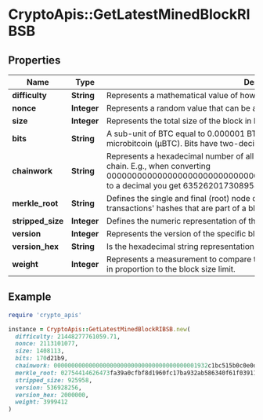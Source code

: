 # CryptoApis::GetLatestMinedBlockRIBSB

## Properties

| Name | Type | Description | Notes |
| ---- | ---- | ----------- | ----- |
| **difficulty** | **String** | Represents a mathematical value of how hard it is to find a valid hash for this block. |  |
| **nonce** | **Integer** | Represents a random value that can be adjusted to satisfy the proof of work |  |
| **size** | **Integer** | Represents the total size of the block in Bytes. |  |
| **bits** | **String** | A sub-unit of BTC equal to 0.000001 BTC, or 100 Satoshi, and is the same as microbitcoin (μBTC). Bits have two-decimal precision. |  |
| **chainwork** | **String** | Represents a hexadecimal number of all the hashes necessary to produce the current chain. E.g., when converting 0000000000000000000000000000000000000000000086859f7a841475b236fd to a decimal you get 635262017308958427068157 hashes, or 635262 exahashes. |  |
| **merkle_root** | **String** | Defines the single and final (root) node of a Merkle tree. It is the combined hash of all transactions&#39; hashes that are part of a blockchain block. |  |
| **stripped_size** | **Integer** | Defines the numeric representation of the block size excluding the witness data. |  |
| **version** | **Integer** | Represents the version of the specific block on the blockchain. |  |
| **version_hex** | **String** | Is the hexadecimal string representation of the block&#39;s version. |  |
| **weight** | **Integer** | Represents a measurement to compare the size of different transactions to each other in proportion to the block size limit. |  |

## Example

```ruby
require 'crypto_apis'

instance = CryptoApis::GetLatestMinedBlockRIBSB.new(
  difficulty: 21448277761059.71,
  nonce: 2113101077,
  size: 1408113,
  bits: 170d21b9,
  chainwork: 00000000000000000000000000000000000000001932c1bc515b0c0e0dee2040,
  merkle_root: 02754414626473fa39a0cfbf8d1960fc17ba932ab586340f61f039114053e851,
  stripped_size: 925958,
  version: 536928256,
  version_hex: 2000000,
  weight: 3999412
)
```

